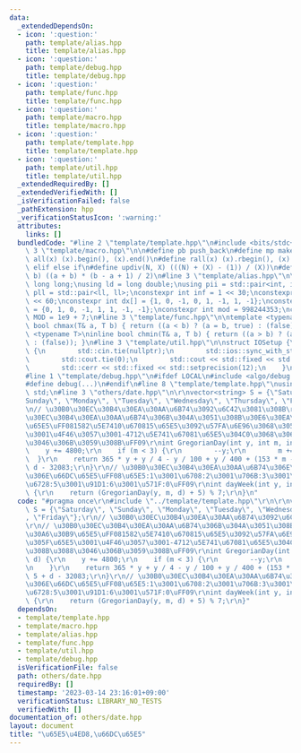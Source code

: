 ```yaml
---
data:
  _extendedDependsOn:
  - icon: ':question:'
    path: template/alias.hpp
    title: template/alias.hpp
  - icon: ':question:'
    path: template/debug.hpp
    title: template/debug.hpp
  - icon: ':question:'
    path: template/func.hpp
    title: template/func.hpp
  - icon: ':question:'
    path: template/macro.hpp
    title: template/macro.hpp
  - icon: ':question:'
    path: template/template.hpp
    title: template/template.hpp
  - icon: ':question:'
    path: template/util.hpp
    title: template/util.hpp
  _extendedRequiredBy: []
  _extendedVerifiedWith: []
  _isVerificationFailed: false
  _pathExtension: hpp
  _verificationStatusIcon: ':warning:'
  attributes:
    links: []
  bundledCode: "#line 2 \"template/template.hpp\"\n#include <bits/stdc++.h>\n#line\
    \ 3 \"template/macro.hpp\"\n\n#define pb push_back\n#define mp make_pair\n#define\
    \ all(x) (x).begin(), (x).end()\n#define rall(x) (x).rbegin(), (x).rend()\n#define\
    \ elif else if\n#define updiv(N, X) (((N) + (X) - (1)) / (X))\n#define sigma(a,\
    \ b) ((a + b) * (b - a + 1) / 2)\n#line 3 \"template/alias.hpp\"\n\nusing ll =\
    \ long long;\nusing ld = long double;\nusing pii = std::pair<int, int>;\nusing\
    \ pll = std::pair<ll, ll>;\nconstexpr int inf = 1 << 30;\nconstexpr ll INF = 1LL\
    \ << 60;\nconstexpr int dx[] = {1, 0, -1, 0, 1, -1, 1, -1};\nconstexpr int dy[]\
    \ = {0, 1, 0, -1, 1, 1, -1, -1};\nconstexpr int mod = 998244353;\nconstexpr int\
    \ MOD = 1e9 + 7;\n#line 3 \"template/func.hpp\"\n\ntemplate <typename T>\ninline\
    \ bool chmax(T& a, T b) { return ((a < b) ? (a = b, true) : (false)); }\ntemplate\
    \ <typename T>\ninline bool chmin(T& a, T b) { return ((a > b) ? (a = b, true)\
    \ : (false)); }\n#line 3 \"template/util.hpp\"\n\nstruct IOSetup {\n    IOSetup()\
    \ {\n        std::cin.tie(nullptr);\n        std::ios::sync_with_stdio(false);\n\
    \        std::cout.tie(0);\n        std::cout << std::fixed << std::setprecision(12);\n\
    \        std::cerr << std::fixed << std::setprecision(12);\n    }\n} IOSetup;\n\
    #line 1 \"template/debug.hpp\"\n#ifdef LOCAL\n#include <algo/debug.hpp>\n#else\n\
    #define debug(...)\n#endif\n#line 8 \"template/template.hpp\"\nusing namespace\
    \ std;\n#line 3 \"others/date.hpp\"\n\r\nvector<string> S = {\"Saturday\", \"\
    Sunday\", \"Monday\", \"Tuesday\", \"Wednesday\", \"Thursday\", \"Friday\"};\r\
    \n// \u30B0\u30EC\u30B4\u30EA\u30AA\u6B74\u3092\u6C42\u3081\u308B\r\n// \u30B0\
    \u30EC\u30B4\u30EA\u30AA\u6B74\u306B\u304A\u3051\u308B\u30E6\u30EA\u30A6\u30B9\
    \u65E5\uFF081582\u5E7410\u670815\u65E5\u3092\u57FA\u6E96\u3068\u3057\u305F\u65E5\
    \u3001\u4F46\u3057\u3001-4712\u5E741\u67081\u65E5\u304C0\u3068\u306A\u308B\u3088\
    \u3046\u306B\u3059\u308B\uFF09\r\nint GregorianDay(int y, int m, int d) {\r\n\
    \    y += 4800;\r\n    if (m < 3) {\r\n        --y;\r\n        m += 12;\r\n  \
    \  }\r\n    return 365 * y + y / 4 - y / 100 + y / 400 + (153 * m - 457) / 5 +\
    \ d - 32083;\r\n}\r\n// \u30B0\u30EC\u30B4\u30EA\u30AA\u6B74\u306E\u4E0B\u3067\
    \u306E\u66DC\u65E5\uFF08\u65E5:1\u3001\u6708:2\u3001\u706B:3\u3001\u6C34:4\u3001\
    \u6728:5\u3001\u91D1:6\u3001\u571F:0\uFF09\r\nint dayWeek(int y, int m, int d)\
    \ {\r\n    return (GregorianDay(y, m, d) + 5) % 7;\r\n}\n"
  code: "#pragma once\r\n#include \"../template/template.hpp\"\r\n\r\nvector<string>\
    \ S = {\"Saturday\", \"Sunday\", \"Monday\", \"Tuesday\", \"Wednesday\", \"Thursday\"\
    , \"Friday\"};\r\n// \u30B0\u30EC\u30B4\u30EA\u30AA\u6B74\u3092\u6C42\u3081\u308B\
    \r\n// \u30B0\u30EC\u30B4\u30EA\u30AA\u6B74\u306B\u304A\u3051\u308B\u30E6\u30EA\
    \u30A6\u30B9\u65E5\uFF081582\u5E7410\u670815\u65E5\u3092\u57FA\u6E96\u3068\u3057\
    \u305F\u65E5\u3001\u4F46\u3057\u3001-4712\u5E741\u67081\u65E5\u304C0\u3068\u306A\
    \u308B\u3088\u3046\u306B\u3059\u308B\uFF09\r\nint GregorianDay(int y, int m, int\
    \ d) {\r\n    y += 4800;\r\n    if (m < 3) {\r\n        --y;\r\n        m += 12;\r\
    \n    }\r\n    return 365 * y + y / 4 - y / 100 + y / 400 + (153 * m - 457) /\
    \ 5 + d - 32083;\r\n}\r\n// \u30B0\u30EC\u30B4\u30EA\u30AA\u6B74\u306E\u4E0B\u3067\
    \u306E\u66DC\u65E5\uFF08\u65E5:1\u3001\u6708:2\u3001\u706B:3\u3001\u6C34:4\u3001\
    \u6728:5\u3001\u91D1:6\u3001\u571F:0\uFF09\r\nint dayWeek(int y, int m, int d)\
    \ {\r\n    return (GregorianDay(y, m, d) + 5) % 7;\r\n}"
  dependsOn:
  - template/template.hpp
  - template/macro.hpp
  - template/alias.hpp
  - template/func.hpp
  - template/util.hpp
  - template/debug.hpp
  isVerificationFile: false
  path: others/date.hpp
  requiredBy: []
  timestamp: '2023-03-14 23:16:01+09:00'
  verificationStatus: LIBRARY_NO_TESTS
  verifiedWith: []
documentation_of: others/date.hpp
layout: document
title: "\u65E5\u4ED8,\u66DC\u65E5"
---
```

